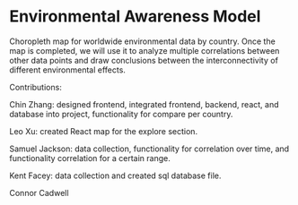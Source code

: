 # Environmental Awareness Model
Choropleth map for worldwide environmental data by country. Once the map is completed, we will use it to analyze multiple correlations between other data points and draw conclusions between the interconnectivity of different environmental effects.


Contributions:


Chin Zhang: designed frontend, integrated frontend, backend, react, and database into project, functionality for compare per country.


Leo Xu: created React map for the explore section.


Samuel Jackson: data collection, functionality for correlation over time, and functionality correlation for a certain range. 



Kent Facey: data collection and created sql database file.



Connor Cadwell


